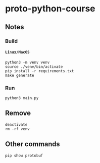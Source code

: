 # proto-python-course

## Notes

### Build

#### `Linux/MacOS`

```shell
python3 -m venv venv
source ./venv/bin/activate
pip install -r requirements.txt
make generate
```

### Run

```shell
python3 main.py
```

## Remove

```shell
deactivate
rm -rf venv
```

## Other commands

```shell
pip show protobuf
```
